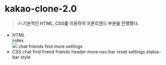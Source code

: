 # kakao-clone-2.0
>✍**기본적인 HTML, CSS를 이용하여 프론트엔드 부분을 진행했다.**
  * *HTML*
     <br>index</br>
     ![](https://blogfiles.pstatic.net/MjAxOTEwMDJfOTYg/MDAxNTcwMDI1NzgzNjQy.Y0KbAtMp7t4lMDqWl1s-XYkpLwrTEsGiLe-OhdohoI0g.TZlMgSQqj6SKp3dXPXkJx8zo8bz91T2DUxmavbYW4cQg.GIF.ekdud8958/IMB_VE2TOj.gif)
    chat
    friends
    find
    more
    settings
  * *CSS*
    chat
    find
    friend
    friends
    header
    more
    nav-bar
    reset
    settings
    status-bar
    style

